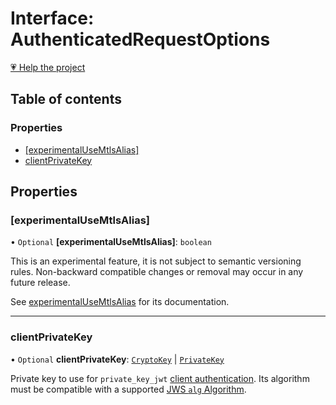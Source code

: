 # Interface: AuthenticatedRequestOptions

[💗 Help the project](https://github.com/sponsors/panva)

## Table of contents

### Properties

- [[experimentalUseMtlsAlias]](AuthenticatedRequestOptions.md#[experimentalusemtlsalias])
- [clientPrivateKey](AuthenticatedRequestOptions.md#clientprivatekey)

## Properties

### [experimentalUseMtlsAlias]

• `Optional` **[experimentalUseMtlsAlias]**: `boolean`

This is an experimental feature, it is not subject to semantic versioning rules. Non-backward
compatible changes or removal may occur in any future release.

See [experimentalUseMtlsAlias](../variables/experimentalUseMtlsAlias.md) for its documentation.

___

### clientPrivateKey

• `Optional` **clientPrivateKey**: [`CryptoKey`]( https://developer.mozilla.org/docs/Web/API/CryptoKey ) \| [`PrivateKey`](PrivateKey.md)

Private key to use for `private_key_jwt`
[client authentication](../types/ClientAuthenticationMethod.md). Its algorithm must be compatible with
a supported [JWS `alg` Algorithm](../types/JWSAlgorithm.md).
